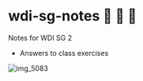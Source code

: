 # wdi-sg-notes :palm_tree: :palm_tree: :palm_tree:
Notes for WDI SG 2

- Answers to class exercises

![img_5083](https://cloud.githubusercontent.com/assets/5410693/13065249/8f33ce7c-d495-11e5-9c9b-8b65fcb77274.JPG)
